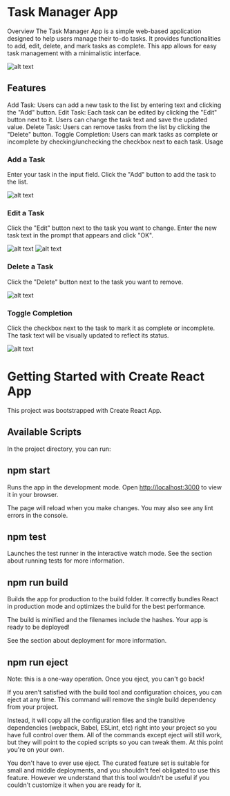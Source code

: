 
# Task Manager App

Overview
The Task Manager App is a simple web-based application designed to help users manage their to-do tasks. It provides functionalities to add, edit, delete, and mark tasks as complete. This app allows for easy task management with a minimalistic interface.

![alt text](ss/image.png)

## Features

Add Task: Users can add a new task to the list by entering text and clicking the "Add" button.
Edit Task: Each task can be edited by clicking the "Edit" button next to it. Users can change the task text and save the updated value.
Delete Task: Users can remove tasks from the list by clicking the "Delete" button.
Toggle Completion: Users can mark tasks as complete or incomplete by checking/unchecking the checkbox next to each task.
Usage

### Add a Task

Enter your task in the input field.
Click the "Add" button to add the task to the list.

![alt text](ss/image-1.png)

### Edit a Task

Click the "Edit" button next to the task you want to change.
Enter the new task text in the prompt that appears and click "OK".

![alt text](ss/image-2.png)
![alt text](ss/image-3.png)

### Delete a Task

Click the "Delete" button next to the task you want to remove.

![alt text](ss/image-4.png)

### Toggle Completion

Click the checkbox next to the task to mark it as complete or incomplete. The task text will be visually updated to reflect its status.

![alt text](ss/image-5.png)

# Getting Started with Create React App

This project was bootstrapped with Create React App.

## Available Scripts

In the project directory, you can run:

## npm start

Runs the app in the development mode.
Open <http://localhost:3000> to view it in your browser.

The page will reload when you make changes.
You may also see any lint errors in the console.

## npm test

Launches the test runner in the interactive watch mode.
See the section about running tests for more information.

## npm run build

Builds the app for production to the build folder.
It correctly bundles React in production mode and optimizes the build for the best performance.

The build is minified and the filenames include the hashes.
Your app is ready to be deployed!

See the section about deployment for more information.

## npm run eject

Note: this is a one-way operation. Once you eject, you can't go back!

If you aren't satisfied with the build tool and configuration choices, you can eject at any time. This command will remove the single build dependency from your project.

Instead, it will copy all the configuration files and the transitive dependencies (webpack, Babel, ESLint, etc) right into your project so you have full control over them. All of the commands except eject will still work, but they will point to the copied scripts so you can tweak them. At this point you're on your own.

You don't have to ever use eject. The curated feature set is suitable for small and middle deployments, and you shouldn't feel obligated to use this feature. However we understand that this tool wouldn't be useful if you couldn't customize it when you are ready for it.
